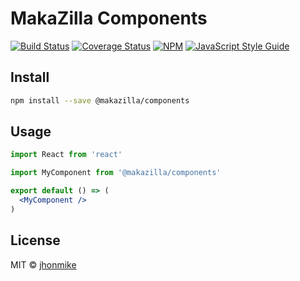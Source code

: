 # MakaZilla Components

>
[![Build Status](https://travis-ci.org/jhonmike/components.svg?branch=master)](https://travis-ci.org/jhonmike/components)
[![Coverage Status](https://coveralls.io/repos/github/jhonmike/components/badge.svg?branch=master)](https://coveralls.io/github/jhonmike/components?branch=master)
[![NPM](https://img.shields.io/npm/v/@makazilla/components.svg)](https://www.npmjs.com/package/@makazilla/components) [![JavaScript Style Guide](https://img.shields.io/badge/code_style-standard-brightgreen.svg)](https://standardjs.com)

## Install

```bash
npm install --save @makazilla/components
```

## Usage

```jsx
import React from 'react'

import MyComponent from '@makazilla/components'

export default () => (
  <MyComponent />
)
```

## License

MIT © [jhonmike](https://github.com/jhonmike)
